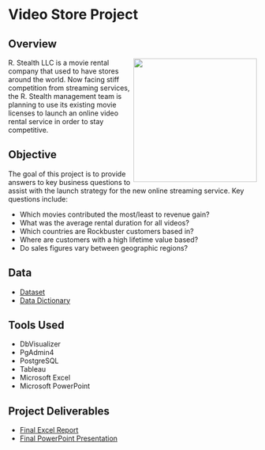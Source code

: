 # Video Store Project

 ## Overview
<img align= "right" src= "https://github.com/tiltonneena/VideoStore---SQL/blob/main/movies.jpg" width="250" height="250">
R. Stealth LLC is a movie rental company that used to have stores around the
world. Now facing stiff competition from streaming services, the R. Stealth management team is planning to use its existing movie licenses to launch an online video rental service in order to stay competitive.


 ## Objective
 The goal of this project is to provide answers to key business questions to assist with the launch strategy for the new online streaming service. Key questions include:
- Which movies contributed the most/least to revenue gain?
- What was the average rental duration for all videos?
- Which countries are Rockbuster customers based in?
- Where are customers with a high lifetime value based?
- Do sales figures vary between geographic regions?

 ## Data
 - [Dataset](https://github.com/tiltonneena/VideoStore---SQL/blob/main/VideoStore%20Dataset.zip)
 - [Data Dictionary](https://github.com/tiltonneena/VideoStore---SQL/blob/main/DataDictionary.pdf) 
 
 ## Tools Used
 - DbVisualizer
 - PgAdmin4
 - PostgreSQL
 - Tableau
 - Microsoft Excel
 - Microsoft PowerPoint
 
 ## Project Deliverables
 - [Final Excel Report](https://github.com/tiltonneena/VideoStore---SQL/blob/main/Final%20Excel%20Report.xlsx)
 - [Final PowerPoint Presentation](https://github.com/tiltonneena/VideoStore---SQL/blob/main/PPT%20Presentation.pdf)
 

